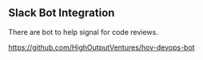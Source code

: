 ## Slack Bot Integration

There are bot to help signal for code reviews.

https://github.com/HighOutputVentures/hov-devops-bot